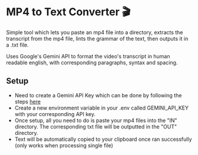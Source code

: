 # MP4 to Text Converter 🎬

Simple tool which lets you paste an mp4 file into a directory, extracts the transcript from the mp4 file, lints the grammar of the text, then outputs it in a .txt file.

Uses Google's Gemini API to format the video's transcript in human readable english, with corresponding paragraphs, syntax and spacing.

## Setup

- Need to create a Gemini API Key which can be done by following the steps [here](https://ai.google.dev/gemini-api/docs/api-key)
- Create a new environment variable in your .env called GEMINI_API_KEY with your corresponding API key.
- Once setup, all you need to do is paste your mp4 files into the "IN" directory. The corresponding txt file will be outputted in the "OUT" directory.
- Text will be automatically copied to your clipboard once ran successfully (only works when processing single file)
